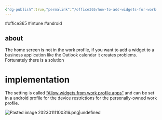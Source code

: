 ```yaml
---
{"dg-publish":true,"permalink":"/office365/how-to-add-widgets-for-work-profile-apps-in-intune/","tags":["public"],"noteIcon":"1","created":"2023-08-15T14:20:21.000+02:00","updated":"2023-01-17T23:12:11.000+01:00"}
---
```



#office365 #intune #android
## about
The home screen is not in the work profile, if you want to add a widget to a business application like the Outlook calendar it creates problems. Fortunately there is a solution

# implementation 
The setting is called [“Allow widgets from work profile apps”](https://docs.microsoft.com/en-us/mem/intune/configuration/device-restrictions-android-for-work#personally-owned-devices-with-a-work-profile)  and can be set in a android profile for  the device restrictions for the personally-owned work profile.

![Pasted image 20230111100316.png|undefined](/img/user/Office365/attachments/Pasted%20image%2020230111100316.png)